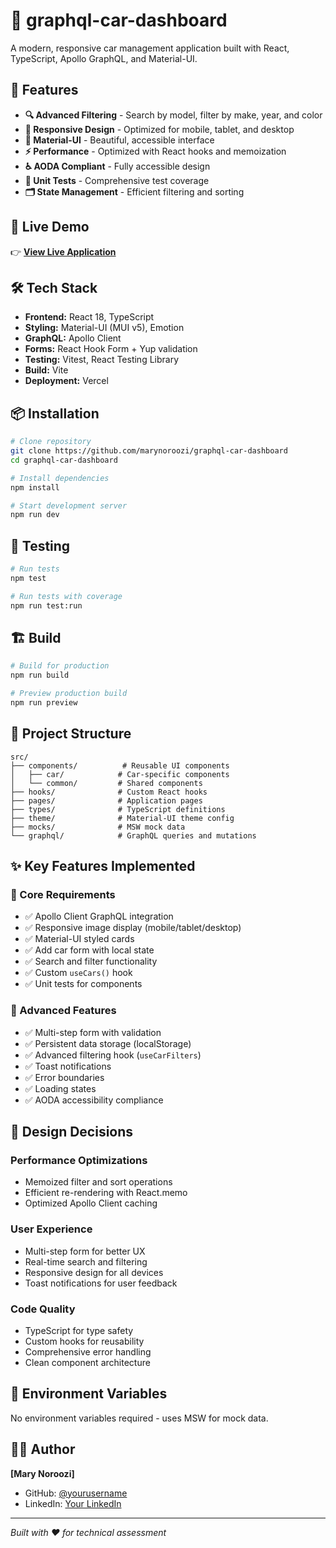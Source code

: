 # 🚗 graphql-car-dashboard

A modern, responsive car management application built with React, TypeScript, Apollo GraphQL, and Material-UI.

## 🌟 Features

- **🔍 Advanced Filtering** - Search by model, filter by make, year, and color
- **📱 Responsive Design** - Optimized for mobile, tablet, and desktop
- **🎨 Material-UI** - Beautiful, accessible interface
- **⚡ Performance** - Optimized with React hooks and memoization
- **♿ AODA Compliant** - Fully accessible design
- **🧪 Unit Tests** - Comprehensive test coverage
- **🗂️ State Management** - Efficient filtering and sorting

## 🚀 Live Demo

👉 **[View Live Application]()**

## 🛠️ Tech Stack

- **Frontend:** React 18, TypeScript
- **Styling:** Material-UI (MUI v5), Emotion
- **GraphQL:** Apollo Client
- **Forms:** React Hook Form + Yup validation
- **Testing:** Vitest, React Testing Library
- **Build:** Vite
- **Deployment:** Vercel

## 📦 Installation

```bash
# Clone repository
git clone https://github.com/marynoroozi/graphql-car-dashboard
cd graphql-car-dashboard

# Install dependencies
npm install

# Start development server
npm run dev
```

## 🧪 Testing

```bash
# Run tests
npm test

# Run tests with coverage
npm run test:run
```

## 🏗️ Build

```bash
# Build for production
npm run build

# Preview production build
npm run preview
```

## 📁 Project Structure

```
src/
├── components/          # Reusable UI components
│   ├── car/            # Car-specific components
│   └── common/         # Shared components
├── hooks/              # Custom React hooks
├── pages/              # Application pages
├── types/              # TypeScript definitions
├── theme/              # Material-UI theme config
├── mocks/              # MSW mock data
└── graphql/            # GraphQL queries and mutations
```

## ✨ Key Features Implemented

### 🎯 Core Requirements
- ✅ Apollo Client GraphQL integration
- ✅ Responsive image display (mobile/tablet/desktop)
- ✅ Material-UI styled cards
- ✅ Add car form with local state
- ✅ Search and filter functionality
- ✅ Custom `useCars()` hook
- ✅ Unit tests for components

### 🚀 Advanced Features
- ✅ Multi-step form with validation
- ✅ Persistent data storage (localStorage)
- ✅ Advanced filtering hook (`useCarFilters`)
- ✅ Toast notifications
- ✅ Error boundaries
- ✅ Loading states
- ✅ AODA accessibility compliance

## 🎨 Design Decisions

### Performance Optimizations
- Memoized filter and sort operations
- Efficient re-rendering with React.memo
- Optimized Apollo Client caching

### User Experience
- Multi-step form for better UX
- Real-time search and filtering
- Responsive design for all devices
- Toast notifications for user feedback

### Code Quality
- TypeScript for type safety
- Custom hooks for reusability
- Comprehensive error handling
- Clean component architecture

## 🔧 Environment Variables

No environment variables required - uses MSW for mock data.

## 👨‍💻 Author

**[Mary Noroozi]**
- GitHub: [@yourusername](https://github.com/marynoroozi)
- LinkedIn: [Your LinkedIn](https://www.linkedin.com/in/maryam-noroozi-/)

---

*Built with ❤️ for technical assessment*